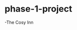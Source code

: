 # phase-1-project
-The Cosy Inn

<!-- # Description
-This project is restaurant based containing a html,css,js and json files as the main keypoints behing its working! -->

